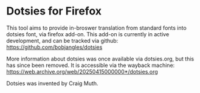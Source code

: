 # Dotsies for Firefox

This tool aims to provide in-broswer translation from standard fonts into dotsies font, via firefox add-on. This add-on is currently in active development, and can be tracked via github: https://github.com/bobjangles/dotsies 

More information about dotsies was once available via dotsies.org, but this has since been removed. It is accessible via the wayback machine: https://web.archive.org/web/20250415000000*/dotsies.org

Dotsies was invented by Craig Muth.
